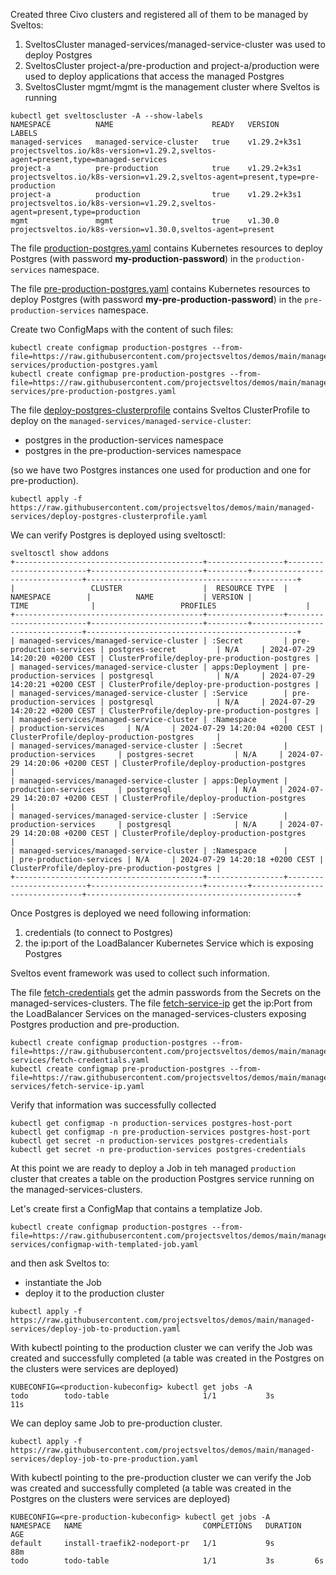 Created three Civo clusters and registered all of them to be managed by Sveltos:

1. SveltosCluster managed-services/managed-service-cluster was used to deploy Postgres
2. SveltosCluster project-a/pre-production  and project-a/production were used to deploy applications that access the managed Postgres
3. SveltosCluster mgmt/mgmt is the management cluster where Sveltos is running

```
kubectl get sveltoscluster -A --show-labels                                     
NAMESPACE          NAME                      READY   VERSION        LABELS
managed-services   managed-service-cluster   true    v1.29.2+k3s1   projectsveltos.io/k8s-version=v1.29.2,sveltos-agent=present,type=managed-services
project-a          pre-production            true    v1.29.2+k3s1   projectsveltos.io/k8s-version=v1.29.2,sveltos-agent=present,type=pre-production
project-a          production                true    v1.29.2+k3s1   projectsveltos.io/k8s-version=v1.29.2,sveltos-agent=present,type=production
mgmt               mgmt                      true    v1.30.0        projectsveltos.io/k8s-version=v1.30.0,sveltos-agent=present
```


The file [production-postgres.yaml](production-postgres.yaml) contains Kubernetes resources to deploy Postgres (with password __my-production-password__) in the `production-services` namespace.

The file [pre-production-postgres.yaml](pre-production-postgres.yaml) contains Kubernetes resources to deploy Postgres (with password __my-pre-production-password__) in the `pre-production-services` namespace.

Create two ConfigMaps with the content of such files:

```
kubectl create configmap production-postgres --from-file=https://raw.githubusercontent.com/projectsveltos/demos/main/managed-services/production-postgres.yaml 
kubectl create configmap pre-production-postgres --from-file=https://raw.githubusercontent.com/projectsveltos/demos/main/managed-services/pre-production-postgres.yaml 
```

The file [deploy-postgres-clusterprofile](deploy-postgres-clusterprofile.yaml) contains Sveltos ClusterProfile to deploy on the `managed-services/managed-service-cluster`:

- postgres in the production-services namespace
- postgres in the pre-production-services namespace

(so we have two Postgres instances one used for production and one for pre-production).

```
kubectl apply -f https://raw.githubusercontent.com/projectsveltos/demos/main/managed-services/deploy-postgres-clusterprofile.yaml
```

We can verify Postgres is deployed using sveltosctl:

```
sveltosctl show addons
+------------------------------------------+-----------------+-------------------------+-------------------------+---------+--------------------------------+-----------------------------------------------+
|                 CLUSTER                  |  RESOURCE TYPE  |        NAMESPACE        |          NAME           | VERSION |              TIME              |                   PROFILES                    |
+------------------------------------------+-----------------+-------------------------+-------------------------+---------+--------------------------------+-----------------------------------------------+
| managed-services/managed-service-cluster | :Secret         | pre-production-services | postgres-secret         | N/A     | 2024-07-29 14:20:20 +0200 CEST | ClusterProfile/deploy-pre-production-postgres |
| managed-services/managed-service-cluster | apps:Deployment | pre-production-services | postgresql              | N/A     | 2024-07-29 14:20:21 +0200 CEST | ClusterProfile/deploy-pre-production-postgres |
| managed-services/managed-service-cluster | :Service        | pre-production-services | postgresql              | N/A     | 2024-07-29 14:20:22 +0200 CEST | ClusterProfile/deploy-pre-production-postgres |
| managed-services/managed-service-cluster | :Namespace      |                         | production-services     | N/A     | 2024-07-29 14:20:04 +0200 CEST | ClusterProfile/deploy-production-postgres     |
| managed-services/managed-service-cluster | :Secret         | production-services     | postgres-secret         | N/A     | 2024-07-29 14:20:06 +0200 CEST | ClusterProfile/deploy-production-postgres     |
| managed-services/managed-service-cluster | apps:Deployment | production-services     | postgresql              | N/A     | 2024-07-29 14:20:07 +0200 CEST | ClusterProfile/deploy-production-postgres     |
| managed-services/managed-service-cluster | :Service        | production-services     | postgresql              | N/A     | 2024-07-29 14:20:08 +0200 CEST | ClusterProfile/deploy-production-postgres     |
| managed-services/managed-service-cluster | :Namespace      |                         | pre-production-services | N/A     | 2024-07-29 14:20:18 +0200 CEST | ClusterProfile/deploy-pre-production-postgres |
+------------------------------------------+-----------------+-------------------------+-------------------------+---------+--------------------------------+-----------------------------------------------+
```

Once Postgres is deployed we need following information:

1. credentials (to connect to Postgres)
2. the ip:port of the LoadBalancer Kubernetes Service which is exposing Postgres

Sveltos event framework was used to collect such information.

The file [fetch-credentials](fetch-credentials.yaml) get the admin passwords from the Secrets on the managed-services-clusters.
The file [fetch-service-ip](fetch-service-ip.yaml) get the ip:Port from the LoadBalancer Services on the managed-services-clusters exposing Postgres production and pre-production.

```
kubectl create configmap production-postgres --from-file=https://raw.githubusercontent.com/projectsveltos/demos/main/managed-services/fetch-credentials.yaml
kubectl create configmap pre-production-postgres --from-file=https://raw.githubusercontent.com/projectsveltos/demos/main/managed-services/fetch-service-ip.yaml
``` 

Verify that information was successfully collected

```
kubectl get configmap -n production-services postgres-host-port 
kubectl get configmap -n pre-production-services postgres-host-port
kubectl get secret -n production-services postgres-credentials
kubectl get secret -n pre-production-services postgres-credentials
```

At this point we are ready to deploy a Job in teh managed `production` cluster that creates a table on the production Postgres service running on the managed-services-clusters.

Let's create first a ConfigMap that contains a templatize Job.

```
kubectl create configmap production-postgres --from-file=https://raw.githubusercontent.com/projectsveltos/demos/main/managed-services/configmap-with-templated-job.yaml
```

and then ask Sveltos to:

- instantiate the Job
- deploy it to the production cluster

```
kubectl apply -f https://raw.githubusercontent.com/projectsveltos/demos/main/managed-services/deploy-job-to-production.yaml
```

With kubectl pointing to the production cluster we can verify the Job was created and successfully completed (a table was created in the Postgres on the clusters were services are deployed)

```
KUBECONFIG=<production-kubeconfig> kubectl get jobs -A
todo        todo-table                     1/1           3s         11s
```

We can deploy same Job to pre-production cluster. 

```
kubectl apply -f https://raw.githubusercontent.com/projectsveltos/demos/main/managed-services/deploy-job-to-pre-production.yaml

```

With kubectl pointing to the pre-production cluster we can verify the Job was created and successfully completed (a table was created in the Postgres on the clusters were services are deployed)

```
KUBECONFIG=<pre-production-kubeconfig> kubectl get jobs -A
NAMESPACE   NAME                           COMPLETIONS   DURATION   AGE
default     install-traefik2-nodeport-pr   1/1           9s         88m
todo        todo-table                     1/1           3s         6s
```